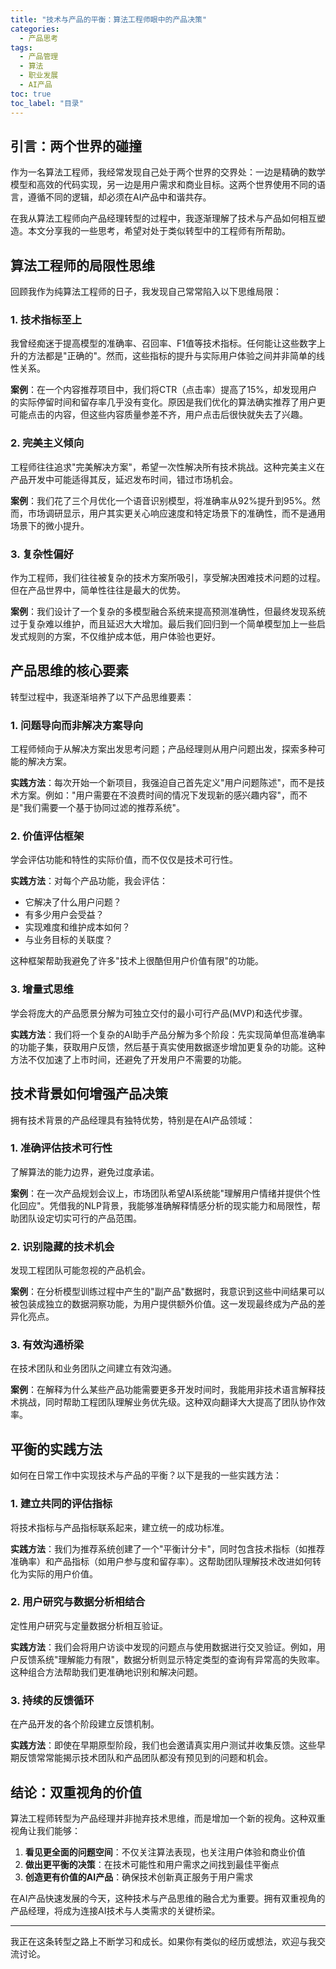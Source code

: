 ```yaml
---
title: "技术与产品的平衡：算法工程师眼中的产品决策"
categories:
  - 产品思考
tags:
  - 产品管理
  - 算法
  - 职业发展
  - AI产品
toc: true
toc_label: "目录"
---
```


## 引言：两个世界的碰撞

作为一名算法工程师，我经常发现自己处于两个世界的交界处：一边是精确的数学模型和高效的代码实现，另一边是用户需求和商业目标。这两个世界使用不同的语言，遵循不同的逻辑，却必须在AI产品中和谐共存。

在我从算法工程师向产品经理转型的过程中，我逐渐理解了技术与产品如何相互塑造。本文分享我的一些思考，希望对处于类似转型中的工程师有所帮助。

## 算法工程师的局限性思维

回顾我作为纯算法工程师的日子，我发现自己常常陷入以下思维局限：

### 1. 技术指标至上

我曾经痴迷于提高模型的准确率、召回率、F1值等技术指标。任何能让这些数字上升的方法都是"正确的"。然而，这些指标的提升与实际用户体验之间并非简单的线性关系。

**案例**：在一个内容推荐项目中，我们将CTR（点击率）提高了15%，却发现用户的实际停留时间和留存率几乎没有变化。原因是我们优化的算法确实推荐了用户更可能点击的内容，但这些内容质量参差不齐，用户点击后很快就失去了兴趣。

### 2. 完美主义倾向

工程师往往追求"完美解决方案"，希望一次性解决所有技术挑战。这种完美主义在产品开发中可能适得其反，延迟发布时间，错过市场机会。

**案例**：我们花了三个月优化一个语音识别模型，将准确率从92%提升到95%。然而，市场调研显示，用户其实更关心响应速度和特定场景下的准确性，而不是通用场景下的微小提升。

### 3. 复杂性偏好

作为工程师，我们往往被复杂的技术方案所吸引，享受解决困难技术问题的过程。但在产品世界中，简单性往往是最大的优势。

**案例**：我们设计了一个复杂的多模型融合系统来提高预测准确性，但最终发现系统过于复杂难以维护，而且延迟大大增加。最后我们回归到一个简单模型加上一些启发式规则的方案，不仅维护成本低，用户体验也更好。

## 产品思维的核心要素

转型过程中，我逐渐培养了以下产品思维要素：

### 1. 问题导向而非解决方案导向

工程师倾向于从解决方案出发思考问题；产品经理则从用户问题出发，探索多种可能的解决方案。

**实践方法**：每次开始一个新项目，我强迫自己首先定义"用户问题陈述"，而不是技术方案。例如："用户需要在不浪费时间的情况下发现新的感兴趣内容"，而不是"我们需要一个基于协同过滤的推荐系统"。

### 2. 价值评估框架

学会评估功能和特性的实际价值，而不仅仅是技术可行性。

**实践方法**：对每个产品功能，我会评估：
- 它解决了什么用户问题？
- 有多少用户会受益？
- 实现难度和维护成本如何？
- 与业务目标的关联度？

这种框架帮助我避免了许多"技术上很酷但用户价值有限"的功能。

### 3. 增量式思维

学会将庞大的产品愿景分解为可独立交付的最小可行产品(MVP)和迭代步骤。

**实践方法**：我们将一个复杂的AI助手产品分解为多个阶段：先实现简单但高准确率的功能子集，获取用户反馈，然后基于真实使用数据逐步增加更复杂的功能。这种方法不仅加速了上市时间，还避免了开发用户不需要的功能。

## 技术背景如何增强产品决策

拥有技术背景的产品经理具有独特优势，特别是在AI产品领域：

### 1. 准确评估技术可行性

了解算法的能力边界，避免过度承诺。

**案例**：在一次产品规划会议上，市场团队希望AI系统能"理解用户情绪并提供个性化回应"。凭借我的NLP背景，我能够准确解释情感分析的现实能力和局限性，帮助团队设定切实可行的产品范围。

### 2. 识别隐藏的技术机会

发现工程团队可能忽视的产品机会。

**案例**：在分析模型训练过程中产生的"副产品"数据时，我意识到这些中间结果可以被包装成独立的数据洞察功能，为用户提供额外价值。这一发现最终成为产品的差异化亮点。

### 3. 有效沟通桥梁

在技术团队和业务团队之间建立有效沟通。

**案例**：在解释为什么某些产品功能需要更多开发时间时，我能用非技术语言解释技术挑战，同时帮助工程团队理解业务优先级。这种双向翻译大大提高了团队协作效率。

## 平衡的实践方法

如何在日常工作中实现技术与产品的平衡？以下是我的一些实践方法：

### 1. 建立共同的评估指标

将技术指标与产品指标联系起来，建立统一的成功标准。

**实践方法**：我们为推荐系统创建了一个"平衡计分卡"，同时包含技术指标（如推荐准确率）和产品指标（如用户参与度和留存率）。这帮助团队理解技术改进如何转化为实际的用户价值。

### 2. 用户研究与数据分析相结合

定性用户研究与定量数据分析相互验证。

**实践方法**：我们会将用户访谈中发现的问题点与使用数据进行交叉验证。例如，用户反馈系统"理解能力有限"，数据分析则显示特定类型的查询有异常高的失败率。这种组合方法帮助我们更准确地识别和解决问题。

### 3. 持续的反馈循环

在产品开发的各个阶段建立反馈机制。

**实践方法**：即使在早期原型阶段，我们也会邀请真实用户测试并收集反馈。这些早期反馈常常能揭示技术团队和产品团队都没有预见到的问题和机会。

## 结论：双重视角的价值

算法工程师转型为产品经理并非抛弃技术思维，而是增加一个新的视角。这种双重视角让我们能够：

1. **看见更全面的问题空间**：不仅关注算法表现，也关注用户体验和商业价值
2. **做出更平衡的决策**：在技术可能性和用户需求之间找到最佳平衡点
3. **创造更有价值的AI产品**：确保技术创新真正服务于用户需求

在AI产品快速发展的今天，这种技术与产品思维的融合尤为重要。拥有双重视角的产品经理，将成为连接AI技术与人类需求的关键桥梁。

---

我正在这条转型之路上不断学习和成长。如果你有类似的经历或想法，欢迎与我交流讨论。 